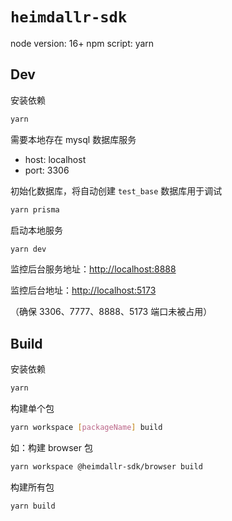 # `heimdallr-sdk`

node version: 16+
npm script: yarn

## Dev

安装依赖

```bash
yarn
```

需要本地存在 mysql 数据库服务

- host: localhost
- port: 3306

初始化数据库，将自动创建 `test_base` 数据库用于调试

```bash
yarn prisma
```

启动本地服务

```bash
yarn dev
```

监控后台服务地址：[http://localhost:8888](http://localhost:8888)

监控后台地址：[http://localhost:5173](http://localhost:5173)

（确保 3306、7777、8888、5173 端口未被占用）

## Build

安装依赖

```bash
yarn
```

构建单个包

```bash
yarn workspace [packageName] build
```

如：构建 browser 包

```bash
yarn workspace @heimdallr-sdk/browser build
```

构建所有包

```bash
yarn build
```

